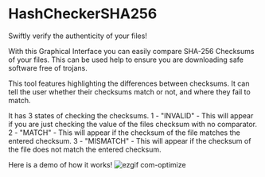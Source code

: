 # HashCheckerSHA256
Swiftly verify the authenticity of your files!

With this Graphical Interface you can easily compare SHA-256 Checksums of your files.
This can be used help to ensure you are downloading safe software free of trojans.

This tool features highlighting the differences between checksums.
It can tell the user whether their checksums match or not, and where they fail to match.

It has 3 states of checking the checksums.
1 - "INVALID"  - This will appear if you are just checking the value of the files checksum with no comparator.
2 - "MATCH"    - This will appear if the checksum of the file matches the entered checksum.
3 - "MISMATCH" - This will appear if the checksum of the file does not match the entered checksum.

Here is a demo of how it works!
![ezgif com-optimize](https://github.com/RawVendetta/HashCheckerSHA256/assets/45599046/2e6b209e-c2bc-4cea-b0ec-bed9b82a15ff)
